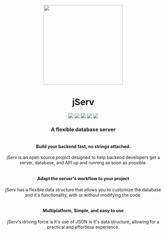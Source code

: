 <p align="center">
    <img src="Media/icon.png" width="256px" height="256px">
</p>

<h1 align="center">
    jServ
</h1>

<p align="center">
    <img src="https://img.shields.io/github/license/Alchemi/jServ?style=flat-square">
    <img src="https://img.shields.io/github/manifest-json/v/Alchemi/jServ?style=flat-square">
    <img src="https://img.shields.io/badge/Build-In%20Development-red?style=flat-square">
    <img src="https://img.shields.io/badge/Platforms-Windows-brightgreen?style=flat-square">
    <a href="https://www.getpostman.com/collections/289f0bfba5cf1a9572c7">
        <img src="https://img.shields.io/badge/Postman-API_Ready-orange?style=flat-square&logo=postman">
    </a>
</p>


<h3 align="center">
    A flexible database server
</h3>

<p>
    <div style="float: left" align="left">
        <h4 align="center">
            Build your backend fast, no strings attached.
        </h4> 
        <p align="center">
            jServ is an open source project designed to help backend developers get a server, database, and API up and running as soon as possible.
        </p>
    </div>
    <div style="float: left" align="center">
        <h4 align="center">
            Adapt the server's workflow to your project
        </h4> 
        <p align="center">
            jServ has a flexible data structure that allows you to customize the database and it's functionality, with or without modifying the code.
        </p>
    </div>
    <div style="float: left" align="right"> 
        <h4 align="center">
            Multiplatform, Simple, and easy to use
        </h4> 
        <p align="center">
            jServ's driving force is it's use of JSON in it's data structure, allowing for a practical and effortless experience.
        </p>
    </div>
</p>